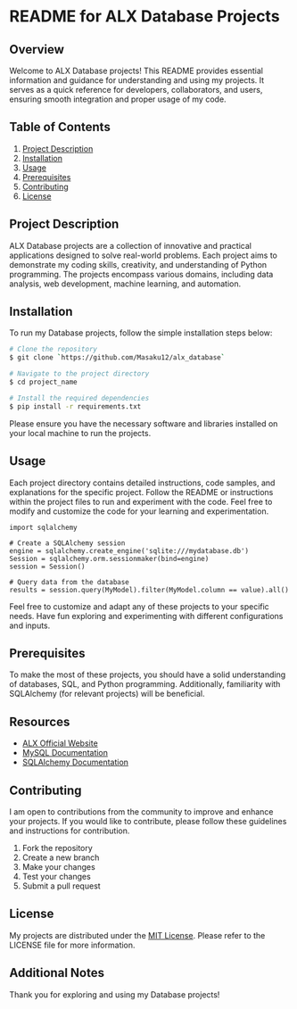 # README for ALX Database Projects

## Overview

Welcome to ALX Database projects! This README provides essential information and guidance for understanding and using my projects. It serves as a quick reference for developers, collaborators, and users, ensuring smooth integration and proper usage of my code.

## Table of Contents

1. [Project Description](#project-description)
2. [Installation](#installation)
3. [Usage](#usage)
4. [Prerequisites](#prerequisites)
5. [Contributing](#contributing)
6. [License](#license)

## Project Description

ALX Database projects are a collection of innovative and practical applications designed to solve real-world problems. Each project aims to demonstrate my coding skills, creativity, and understanding of Python programming. The projects encompass various domains, including data analysis, web development, machine learning, and automation.

## Installation

To run my Database projects, follow the simple installation steps below:

```bash
# Clone the repository
$ git clone `https://github.com/Masaku12/alx_database`

# Navigate to the project directory
$ cd project_name

# Install the required dependencies
$ pip install -r requirements.txt
```

Please ensure you have the necessary software and libraries installed on your local machine to run the projects.

## Usage

Each project directory contains detailed instructions, code samples, and explanations for the specific project. Follow the README or instructions within the project files to run and experiment with the code. Feel free to modify and customize the code for your learning and experimentation.

```# Example code from a project
import sqlalchemy

# Create a SQLAlchemy session
engine = sqlalchemy.create_engine('sqlite:///mydatabase.db')
Session = sqlalchemy.orm.sessionmaker(bind=engine)
session = Session()

# Query data from the database
results = session.query(MyModel).filter(MyModel.column == value).all()
```

Feel free to customize and adapt any of these projects to your specific needs. Have fun exploring and experimenting with different configurations and inputs.

## Prerequisites

To make the most of these projects, you should have a solid understanding of databases, SQL, and Python programming. Additionally, familiarity with SQLAlchemy (for relevant projects) will be beneficial.

## Resources

- [ALX Official Website](https://www.alxafrica.com/)
- [MySQL Documentation](https://docs.oracle.com/en-us/iaas/mysql-database/doc/getting-started.html)
- [SQLAlchemy Documentation](https://docs.sqlalchemy.org/en/20/)

## Contributing

I am open to contributions from the community to improve and enhance your projects. If you would like to contribute, please follow these guidelines and instructions for contribution.

1. Fork the repository
2. Create a new branch
3. Make your changes
4. Test your changes
5. Submit a pull request

## License

My projects are distributed under the [MIT License](https://opensource.org/license/mit-0/). Please refer to the LICENSE file for more information.

## Additional Notes

Thank you for exploring and using my Database projects!
